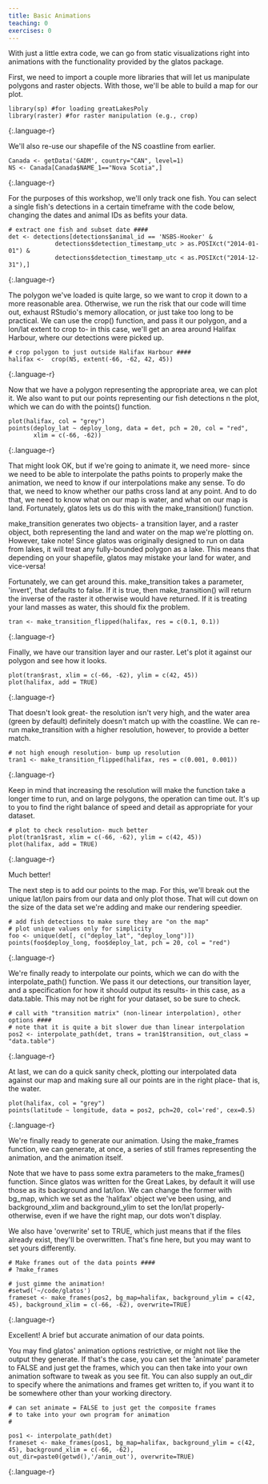 ```yaml
---
title: Basic Animations
teaching: 0
exercises: 0
---
```


With just a little extra code, we can go from static visualizations right into animations
with the functionality provided by the glatos package.

First, we need to import a couple more libraries that will let us manipulate polygons and raster objects. With those, we'll be able to build a map for our plot.

~~~
library(sp) #for loading greatLakesPoly
library(raster) #for raster manipulation (e.g., crop)
~~~
{:.language-r}

We'll also re-use our shapefile of the NS coastline from earlier.
~~~
Canada <- getData('GADM', country="CAN", level=1)
NS <- Canada[Canada$NAME_1=="Nova Scotia",]
~~~
{:.language-r}

For the purposes of this workshop, we'll only track one fish. You can select a single fish's detections in a certain timeframe with the code below, changing the dates and animal IDs as befits your data.

~~~
# extract one fish and subset date ####
det <- detections[detections$animal_id == 'NSBS-Hooker' &
             detections$detection_timestamp_utc > as.POSIXct("2014-01-01") &
             detections$detection_timestamp_utc < as.POSIXct("2014-12-31"),]
~~~
{:.language-r}

The polygon we've loaded is quite large, so we want to crop it down to a more reasonable area. Otherwise, we run the risk that our code will time out, exhaust RStudio's memory allocation, or just take too long to be practical. We can use the crop() function, and pass it our polygon, and a lon/lat extent to crop to- in this case, we'll get an area around Halifax Harbour, where our detections were picked up.

~~~
# crop polygon to just outside Halifax Harbour ####
halifax <-  crop(NS, extent(-66, -62, 42, 45))
~~~
{:.language-r}

Now that we have a polygon representing the appropriate area, we can plot it. We also want to put our points representing our fish detections n the plot, which we can do with the points() function.

~~~
plot(halifax, col = "grey")
points(deploy_lat ~ deploy_long, data = det, pch = 20, col = "red",
       xlim = c(-66, -62))
~~~
{:.language-r}

That might look OK, but if we're going to animate it, we need more- since we need to be able to interpolate the paths points to properly make the animation, we need to know if our interpolations make any sense. To do that, we need to know whether our paths cross land at any point. And to do that, we need to know what on our map is water, and what on our map is land. Fortunately, glatos lets us do this with the make_transition() function.

make_transition generates two objects- a transition layer, and a raster object, both representing the land and water on the map we're plotting on. However, take note! Since glatos was originally designed to run on data from lakes, it will treat any fully-bounded polygon as a lake. This means that depending on your shapefile, glatos may mistake your land for water, and vice-versa!

Fortunately, we can get around this. make_transition takes a parameter, 'invert', that defaults to false. If it is true, then make_transition() will return the inverse of the raster it otherwise would have returned. If it is treating your land masses as water, this should fix the problem.

~~~
tran <- make_transition_flipped(halifax, res = c(0.1, 0.1))
~~~
{:.language-r}

Finally, we have our transition layer and our raster. Let's plot it against our polygon and see how it looks.

~~~
plot(tran$rast, xlim = c(-66, -62), ylim = c(42, 45))
plot(halifax, add = TRUE)
~~~
{:.language-r}

That doesn't look great- the resolution isn't very high, and the water area (green by default) definitely doesn't match up with the coastline. We can re-run make_transition with a higher resolution, however, to provide a better match.

~~~
# not high enough resolution- bump up resolution
tran1 <- make_transition_flipped(halifax, res = c(0.001, 0.001))
~~~
{:.language-r}

Keep in mind that increasing the resolution will make the function take a longer time to run, and on large polygons, the operation can time out. It's up to you to find the right balance of speed and detail as appropriate for your dataset.

~~~
# plot to check resolution- much better
plot(tran1$rast, xlim = c(-66, -62), ylim = c(42, 45))
plot(halifax, add = TRUE)
~~~
{:.language-r}

Much better!

The next step is to add our points to the map. For this, we'll break out the unique lat/lon pairs from our data and only plot those. That will cut down on the size of the data set we're adding and make our rendering speedier.

~~~
# add fish detections to make sure they are "on the map"
# plot unique values only for simplicity
foo <- unique(det[, c("deploy_lat", "deploy_long")])
points(foo$deploy_long, foo$deploy_lat, pch = 20, col = "red")
~~~
{:.language-r}

We're finally ready to interpolate our points, which we can do with the interpolate_path() function. We pass it our detections, our transition layer, and a specification for how it should output its results- in this case, as a data.table. This may not be right for your dataset, so be sure to check.

~~~
# call with "transition matrix" (non-linear interpolation), other options ####
# note that it is quite a bit slower due than linear interpolation
pos2 <- interpolate_path(det, trans = tran1$transition, out_class = "data.table")
~~~
{:.language-r}

At last, we can do a quick sanity check, plotting our interpolated data against our map and making sure all our points are in the right place- that is, the water.

~~~
plot(halifax, col = "grey")
points(latitude ~ longitude, data = pos2, pch=20, col='red', cex=0.5)
~~~
{:.language-r}

We're finally ready to generate our animation. Using the make_frames function, we can generate, at once, a series of still frames representing the animation, and the animation itself.

Note that we have to pass some extra parameters to the make_frames() function. Since glatos was written for the Great Lakes, by default it will use those as its background and lat/lon. We can change the former with bg_map, which we set as the 'halifax' object we've been using, and background_xlim and background_ylim to set the lon/lat properly- otherwise, even if we have the right map, our dots won't display.

We also have 'overwrite' set to TRUE, which just means that if the files already exist, they'll be overwritten. That's fine here, but you may want to set yours differently.

~~~
# Make frames out of the data points ####
# ?make_frames

# just gimme the animation!
#setwd('~/code/glatos')
frameset <- make_frames(pos2, bg_map=halifax, background_ylim = c(42, 45), background_xlim = c(-66, -62), overwrite=TRUE)
~~~
{:.language-r}

Excellent! A brief but accurate animation of our data points.

You may find glatos' animation options restrictive, or might not like the output they generate. If that's the case, you can set the 'animate' parameter to FALSE and just get the frames, which you can then take into your own animation software to tweak as you see fit. You can also supply an out_dir to specify where the animations and frames get written to, if you want it to be somewhere other than your working directory.

~~~
# can set animate = FALSE to just get the composite frames
# to take into your own program for animation
#

pos1 <- interpolate_path(det)
frameset <- make_frames(pos1, bg_map=halifax, background_ylim = c(42, 45), background_xlim = c(-66, -62), out_dir=paste0(getwd(),'/anim_out'), overwrite=TRUE)
~~~
{:.language-r}
